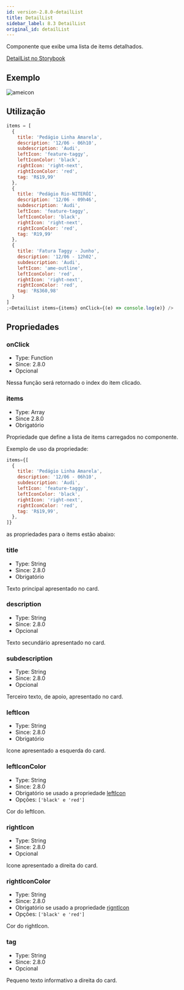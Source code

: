 ```yaml
---
id: version-2.8.0-detailList
title: DetailList
sidebar_label: 8.3 DetailList
original_id: detailList
---
```


Componente que exibe uma lista de items detalhados.

[DetailList no Storybook](https://ame-miniapp-components.calindra.com.br/storybook/?path=/story/listas-detaillist--basic)

## Exemplo

![ameicon](assets/images_components/v2.8.0/detailList.png)

## Utilização

```jsx
items = [
  {
    title: 'Pedágio Linha Amarela',
    description: '12/06 - 06h10',
    subdescription: 'Audi',
    leftIcon: 'feature-taggy',
    leftIconColor: 'black',
    rightIcon: 'right-next',
    rightIconColor: 'red',
    tag: 'R$19,99'
  },
  {
    title: 'Pedágio Rio-NITERÓI',
    description: '12/06 - 09h46',
    subdescription: 'Audi',
    leftIcon: 'feature-taggy',
    leftIconColor: 'black',
    rightIcon: 'right-next',
    rightIconColor: 'red',
    tag: 'R19,99'
  },
  {
    title: 'Fatura Taggy - Junho',
    description: '12/06 - 12h02',
    subdescription: 'Audi',
    leftIcon: 'ame-outline',
    leftIconColor: 'red',
    rightIcon: 'right-next',
    rightIconColor: 'red',
    tag: 'R$360,98'
  }
]
;<DetailList items={items} onClick={(e) => console.log(e)} />
```

## Propriedades

### onClick

- Type: Function
- Since: 2.8.0
- Opcional

Nessa função será retornado o index do item clicado.

### items

- Type: Array
- Since 2.8.0
- Obrigatório

Propriedade que define a lista de items carregados no componente.

Exemplo de uso da propriedade:

```jsx
items={[
  {
    title: 'Pedágio Linha Amarela',
    description: '12/06 - 06h10',
    subdescription: 'Audi',
    leftIcon: 'feature-taggy',
    leftIconColor: 'black',
    rightIcon: 'right-next',
    rightIconColor: 'red',
    tag: 'R$19,99',
  },
]}
```

as propriedades para o items estão abaixo:

### title

- Type: String
- Since: 2.8.0
- Obrigatório

Texto principal apresentado no card.

### description

- Type: String
- Since: 2.8.0
- Opcional

Texto secundário apresentado no card.

### subdescription

- Type: String
- Since: 2.8.0
- Opcional

Terceiro texto, de apoio, apresentado no card.

### leftIcon

- Type: String
- Since: 2.8.0
- Obrigatório

Icone apresentado a esquerda do card.

### leftIconColor

- Type: String
- Since: 2.8.0
- Obrigatório se usado a propriedade [leftIcon](#leftIcon)
- Opções: `['black' e 'red']`

Cor do leftIcon.

### rightIcon

- Type: String
- Since: 2.8.0
- Opcional

Icone apresentado a direita do card.

### rightIconColor

- Type: String
- Since: 2.8.0
- Obrigatório se usado a propriedade [rigntIcon](#rigntIcon)
- Opções: `['black' e 'red']`

Cor do rightIcon.

### tag

- Type: String
- Since: 2.8.0
- Opcional

Pequeno texto informativo a direita do card.
